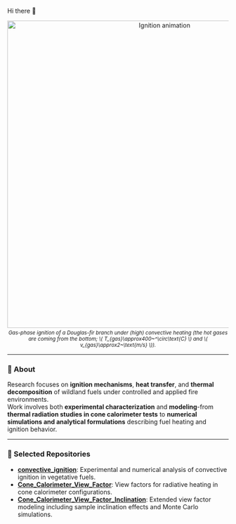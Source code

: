 <script>
window.MathJax = { tex: { inlineMath: [['$', '$'], ['\\(', '\\)']] } };
</script>
<script src="https://cdn.jsdelivr.net/npm/mathjax@3/es5/tex-chtml.js" defer></script>

Hi there 👋

<p align="center">
  <img src="https://github.com/user-attachments/assets/ad3376ca-1833-4f22-8778-c0d3fabbae2a" width="700" alt="Ignition animation">
</p>
<p align="center" style="margin-top:-10px;">
  <sub><em>
  Gas-phase ignition of a Douglas-fir branch under (high) convective heating  
  (the hot gases are coming from the bottom; \(
  T_{gas}\approx400~^\circ\text{C}
  \) and \(
  v_{gas}\approx2~\text{m/s}
  \)).
  </em></sub>
</p>

---

### 🔬 About
Research focuses on **ignition mechanisms**, **heat transfer**, and **thermal decomposition** of wildland fuels under controlled and applied fire environments.  
Work involves both **experimental characterization** and **modeling**-from **thermal radiation studies in cone calorimeter tests** to **numerical simulations and analytical formulations** describing fuel heating and ignition behavior.

---

### 📂 Selected Repositories
- [**convective_ignition**](https://github.com/javaldivia/convective_ignition): Experimental and numerical analysis of convective ignition in vegetative fuels.  
- [**Cone_Calorimeter_View_Factor**](https://github.com/javaldivia/Cone_Calorimeter_View_Factor): View factors for radiative heating in cone calorimeter configurations.  
- [**Cone_Calorimeter_View_Factor_Inclination**](https://github.com/javaldivia/Cone_Calorimeter_View_Factor_Inclination): Extended view factor modeling including sample inclination effects and Monte Carlo simulations.

